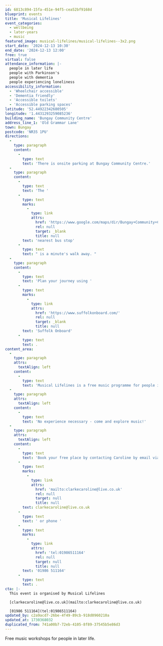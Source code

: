 ```yaml
---
id: 6813c894-15fa-451e-94f5-cea52bf9168d
blueprint: events
title: 'Musical Lifelines'
event_categories:
  - wellbeing
  - later-years
  - music
featured_image: musical-lifelines/musical-lifelines--3x2.png
start_date: '2024-12-13 10:30'
end_date: '2024-12-13 12:00'
free: true
virtual: false
attendance_information: |-
  people in later life
  people with Parkinson's
  people with dementia
  people experiencing loneliness
accessibility_information:
  - 'Wheelchair accessible'
  - 'Dementia friendly'
  - 'Accessible toilets'
  - 'Accessible parking spaces'
latitude: '52.44922342680505'
longitude: '1.4431293259085236'
building_name: 'Bungay Community Centre'
address_line_1: 'Old Grammar Lane'
town: Bungay
postcode: 'NR35 1PU'
directions:
  -
    type: paragraph
    content:
      -
        type: text
        text: 'There is onsite parking at Bungay Community Centre.'
  -
    type: paragraph
    content:
      -
        type: text
        text: 'The '
      -
        type: text
        marks:
          -
            type: link
            attrs:
              href: 'https://www.google.com/maps/dir/Bungay+Community+Centre,+Old+Grammar+Lane,+Bungay/Old+Grammar+School+Lane,+Bungay+NR35+1PU/@52.4486283,1.4402836,17z/data=!3m1!4b1!4m14!4m13!1m5!1m1!1s0x47d9f171cfb3895d:0xf4a4b66a5ff54833!2m2!1d1.4431091!2d52.4490767!1m5!1m1!1s0x47d9f16581c0fafd:0x49355eb9d287c4e2!2m2!1d1.442896!2d52.448189!3e0?entry=ttu&g_ep=EgoyMDI0MTAyNy4wIKXMDSoASAFQAw%3D%3D'
              rel: null
              target: _blank
              title: null
        text: 'nearest bus stop'
      -
        type: text
        text: " is a minute's walk away. "
  -
    type: paragraph
    content:
      -
        type: text
        text: 'Plan your journey using '
      -
        type: text
        marks:
          -
            type: link
            attrs:
              href: 'https://www.suffolkonboard.com/'
              rel: null
              target: _blank
              title: null
        text: 'Suffolk Onboard'
      -
        type: text
        text: .
content_area:
  -
    type: paragraph
    attrs:
      textAlign: left
    content:
      -
        type: text
        text: 'Musical Lifelines is a free music programme for people in later life, especially those living with dementia, Parkinson’s or loneliness. Carers are welcome, too.'
  -
    type: paragraph
    attrs:
      textAlign: left
    content:
      -
        type: text
        text: 'No experience necessary - come and explore music!'
  -
    type: paragraph
    attrs:
      textAlign: left
    content:
      -
        type: text
        text: 'Book your free place by contacting Caroline by email via '
      -
        type: text
        marks:
          -
            type: link
            attrs:
              href: 'mailto:clarkecaroline@live.co.uk'
              rel: null
              target: null
              title: null
        text: clarkecaroline@live.co.uk
      -
        type: text
        text: ' or phone '
      -
        type: text
        marks:
          -
            type: link
            attrs:
              href: 'tel:01986511164'
              rel: null
              target: null
              title: null
        text: '01986 511164'
      -
        type: text
        text: .
cta: |-
  This event is organised by Musical Lifelines

  [clarkecaroline@live.co.uk](mailto:clarkecaroline@live.co.uk)

  [01986 511164](tel:01986511164)
updated_by: c2a9acd7-26be-4f49-89cb-918d0960210a
updated_at: 1730368032
duplicated_from: 741a00b7-72eb-4105-8f89-37545b5e86d3
---
```

Free music workshops for people in later life.